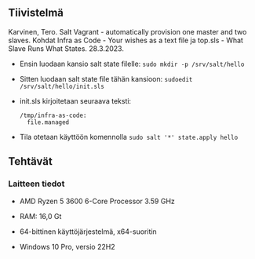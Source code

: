 ## Tiivistelmä

Karvinen, Tero. Salt Vagrant - automatically provision one master and two slaves. Kohdat Infra as Code - Your wishes as a text file ja top.sls - What Slave Runs What States. 28.3.2023.

- Ensin luodaan kansio salt state filelle: ``sudo mkdir -p /srv/salt/hello``
- Sitten luodaan salt state file tähän kansioon: ``sudoedit /srv/salt/hello/init.sls``
- init.sls kirjoitetaan seuraava teksti:
  
  ```
  /tmp/infra-as-code:
    file.managed
  ```

- Tila otetaan käyttöön komennolla ``sudo salt '*' state.apply hello``





## Tehtävät

### Laitteen tiedot

- AMD Ryzen 5 3600 6-Core Processor 3.59 GHz

- RAM: 16,0 Gt

- 64-bittinen käyttöjärjestelmä, x64-suoritin

- Windows 10 Pro, versio 22H2

  
